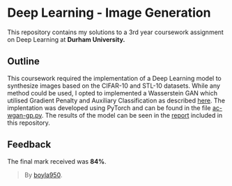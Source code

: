 # Deep Learning - Image Generation

This repository contains my solutions to a 3rd year coursework assignment on Deep Learning at **Durham University.**

## Outline

This coursework required the implementation of a Deep Learning model to synthesize images based on the CIFAR-10 and STL-10 datasets. While any method could be used, I opted to implemented a Wasserstein GAN which utilised Gradient Penalty and Auxiliary Classification as described [here](https://arxiv.org/pdf/1704.00028.pdf). The implentation was developed using PyTorch and can be found in the file [ac-wgan-gp.py](https://github.com/boyla950/deep-learning-coursework/blob/main/ac-wgan-gp.py). The results of the model can be seen in the [report](https://github.com/boyla950/deep-learning-coursework/blob/main/paper.pdf) included in this repository.

## Feedback
The final mark received was **84%**.

> By [boyla950](https://github.com/boyla950).
